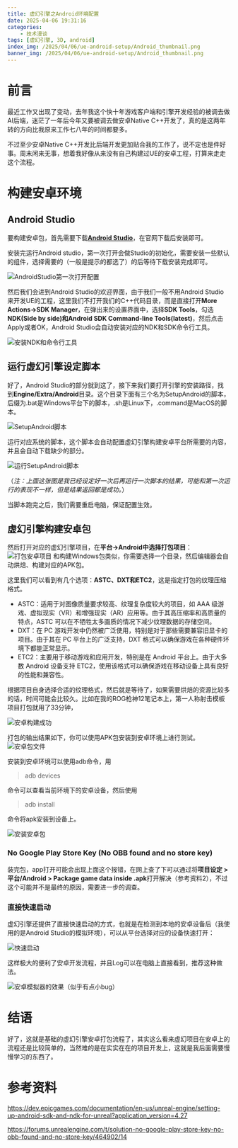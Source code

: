 ```yaml
---
title: 虚幻引擎之Android环境配置
date: 2025-04-06 19:31:16
categories: 
	- 技术漫谈
tags: [虚幻引擎, 3D, android]
index_img: /2025/04/06/ue-android-setup/Android_thumbnail.png
banner_img: /2025/04/06/ue-android-setup/Android_thumbnail.png 
---
```


# 前言
最近工作又出现了变动，去年我这个快十年游戏客户端和引擎开发经验的被调去做AI后端，迷茫了一年后今年又要被调去做安卓Native C++开发了，真的是这两年转的方向比我原来工作七八年的时间都要多。

不过至少安卓Native C++开发比后端开发更加贴合我的工作了，说不定也是件好事。周末闲来无事，想着我好像从来没有自己构建过UE的安卓工程，打算来走走这个流程。


# 构建安卓环境
## Android Studio
要构建安卓包，首先需要下载[**Android Studio**](https://developer.android.google.cn/studio?hl=zh-cn)，在官网下载后安装即可。

安装完运行Android studio，第一次打开会做Studio的初始化，需要安装一些默认的组件，选择需要的（一般是提示的都选了）的后等待下载安装完成即可。

![AndroidStudio第一次打开配置](android_studio_setup.png)

然后我们会进到Android Studio的欢迎界面，由于我们一般不用Android Studio来开发UE的工程，这里我们不打开我们的C++代码目录，而是直接打开**More Actions->SDK Manager**，在弹出来的设置界面中，选择**SDK Tools**，勾选**NDK(Side by side)和Android SDK Command-line Tools(latest)**，然后点击Apply或者OK，Android Studio会自动安装对应的NDK和SDK命令行工具。

![安装NDK和命令行工具](sdk_manager.png)

## 运行虚幻引擎设定脚本
好了，Android Studio的部分就到这了，接下来我们要打开引擎的安装路径，找到**Engine/Extra/Android**目录。这个目录下面有三个名为SetupAndroid的脚本，后缀为.bat是Windows平台下的脚本，.sh是Linux下，.command是MacOS的脚本。

![SetupAndroid脚本](setup_android_script.png)

运行对应系统的脚本，这个脚本会自动配置虚幻引擎构建安卓平台所需要的内容，并且会自动下载缺少的部分。

![运行SetupAndroid脚本](run_setup_android.png)

（*注：上面这张图是我已经设定好一次后再运行一次脚本的结果，可能和第一次运行的表现不一样，但是结果返回都是成功。*）

当脚本跑完之后，我们需要重启电脑，保证配置生效。

## 虚幻引擎构建安卓包

然后打开对应的虚幻引擎项目，在**平台->Android中选择打包项目**：
![打包安卓项目](build_android_project.png)
和构建Windows包类似，你需要选择一个目录，然后编辑器会自动烘焙、构建对应的APK包。

这里我们可以看到有几个选项：**ASTC、DXT和ETC2**，这是指定打包的纹理压缩格式。

- ASTC：适用于对图像质量要求较高、纹理复杂度较大的项目，如 AAA 级游戏、虚拟现实（VR）和增强现实（AR）应用等。由于其高压缩率和高质量的特点，ASTC 可以在不牺牲太多画质的情况下减少纹理数据的存储空间。
- DXT：在 PC 游戏开发中仍然被广泛使用，特别是对于那些需要兼容旧显卡的项目。由于其在 PC 平台上的广泛支持，DXT 格式可以确保游戏在各种硬件环境下都能正常显示。
- ETC2：主要用于移动游戏和应用开发，特别是在 Android 平台上。由于大多数 Android 设备支持 ETC2，使用该格式可以确保游戏在移动设备上具有良好的性能和兼容性。

根据项目自身选择合适的纹理格式，然后就是等待了，如果需要烘焙的资源比较多的话，时间可能会比较久。比如在我的ROG枪神12笔记本上，第一人称射击模板项目打包就用了33分钟，

![安卓构建成功](Android_build_success.png)

打包的输出结果如下，你可以使用APK包安装到安卓环境上进行测试。
![安卓包文件](Android_package_file.png)

安装到安卓环境可以使用adb命令，用

> adb devices

命令可以查看当前环境下的安卓设备，然后使用
> adb install

命令将apk安装到设备上。

![安装安卓包](install_android_package.png)

### No Google Play Store Key (No OBB found and no store key)
装完包，app打开可能会出现上面这个报错，在网上查了下可以通过将**项目设定 > 平台/Android > Package game data inside .apk**打开解决（参考资料2），不过这个可能并不是最终的原因，需要进一步的调查。

### 直接快速启动
虚幻引擎还提供了直接快速启动的方式，也就是在检测到本地的安卓设备后（我使用的是Android Studio的模拟环境），可以从平台选择对应的设备快速打开：

![快速启动](android_quick_start.png)

这样极大的便利了安卓开发流程，并且Log可以在电脑上直接看到，推荐这种做法。

![安卓模拟器的效果（似乎有点小bug）](Android_sim.gif)

# 结语
好了，这就是基础的虚幻引擎安卓打包流程了，其实这么看来虚幻项目在安卓上的流程还是比较简单的，当然难的是在实实在在的项目开发上，这就是我后面需要慢慢学习的东西了。

# 参考资料
https://dev.epicgames.com/documentation/en-us/unreal-engine/setting-up-android-sdk-and-ndk-for-unreal?application_version=4.27

https://forums.unrealengine.com/t/solution-no-google-play-store-key-no-obb-found-and-no-store-key/464902/14